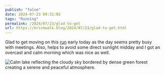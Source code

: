 ```yaml
---
publish: "false"
date: 2024-07-23 09:31:02
tags: "Running"
permalink: /2024/07/23/glad-to-get
url: https://ericmwalk.blog/2024/07/23/glad-to-get.html
---
```


Glad to get moving on this [run](https://www.strava.com/activities/11959899554) early today as the day seems pretty busy with meetings. Also, helps to avoid some direct sunlight midday and I got an overcast and calm morning which was nice as well.

![Calm lake reflecting the cloudy sky bordered by dense green forest creating a serene and peaceful atmosphere.](https://ericmwalk.blog/uploads/2024/img-0975.jpeg)